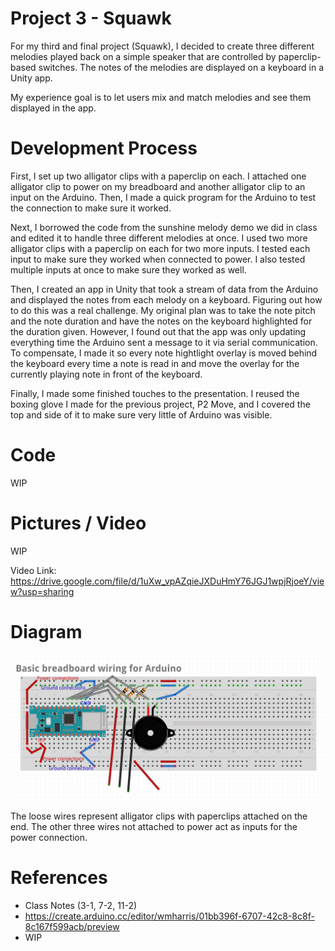 # Project 3 - Squawk

For my third and final project (Squawk), I decided to create three different melodies played back on a simple speaker that are controlled by paperclip-based switches. The notes of the melodies are displayed on a keyboard in a Unity app.

My experience goal is to let users mix and match melodies and see them displayed in the app.

# Development Process

First, I set up two alligator clips with a paperclip on each. I attached one alligator clip to power on my breadboard and another alligator clip to an input on the Arduino. Then, I made a quick program for the Arduino to test the connection to make sure it worked.

Next, I borrowed the code from the sunshine melody demo we did in class and edited it to handle three different melodies at once. I used two more alligator clips with a paperclip on each for two more inputs. I tested each input to make sure they worked when connected to power. I also tested multiple inputs at once to make sure they worked as well.

Then, I created an app in Unity that took a stream of data from the Arduino and displayed the notes from each melody on a keyboard. Figuring out how to do this was a real challenge. My original plan was to take the note pitch and the note duration and have the notes on the keyboard highlighted for the duration given. However, I found out that the app was only updating everything time the Arduino sent a message to it via serial communication. To compensate, I made it so every note hightlight overlay is moved behind the keyboard every time a note is read in and move the overlay for the currently playing note in front of the keyboard.

Finally, I made some finished touches to the presentation. I reused the boxing glove I made for the previous project, P2 Move, and I covered the top and side of it to make sure very little of Arduino was visible.

# Code

WIP

# Pictures / Video

WIP

Video Link: https://drive.google.com/file/d/1uXw_vpAZqieJXDuHmY76JGJ1wpjRjoeY/view?usp=sharing

# Diagram

![Diagram of the top-down view](https://github.com/MIDIManNoah/IGME-470-Journals/blob/main/P3%20Squawk/PComp%20-%20P3%20Squawk%20Diagram.png?raw=true)

The loose wires represent alligator clips with paperclips attached on the end. The other three wires not attached to power act as inputs for the power connection.

# References

- Class Notes (3-1, 7-2, 11-2)
- https://create.arduino.cc/editor/wmharris/01bb396f-6707-42c8-8c8f-8c167f599acb/preview
- WIP
